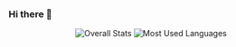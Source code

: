 ### Hi there 👋

<!--
**liam-kimball/liam-kimball** is a ✨ _special_ ✨ repository because its `README.md` (this file) appears on your GitHub profile.

Here are some ideas to get you started:

- 🔭 I’m currently working on ...
- 🌱 I’m currently learning ...
- 👯 I’m looking to collaborate on ...
- 🤔 I’m looking for help with ...
- 💬 Ask me about ...
- 📫 How to reach me: ...
- 😄 Pronouns: ...
- ⚡ Fun fact: ...
-->
<p align="center">
    <img src="https://github-readme-stats.vercel.app/api?username=liam-kimball&title_color=402e32&text_color=ffffff&icon_color=402e32&bg_color=ec8552&hide_border=true&border_radius=25&hide_rank=true&show_icons=true&count_private=true&custom_title=Overall%20Stats" alt="Overall Stats">
    <img src="https://github-readme-stats.vercel.app/api/top-langs/?username=liam-kimball&title_color=402e32&text_color=ffffff&bg_color=ec8552&hide_border=true&border_radius=25&layout=compact" alt="Most Used Languages">
</p>
